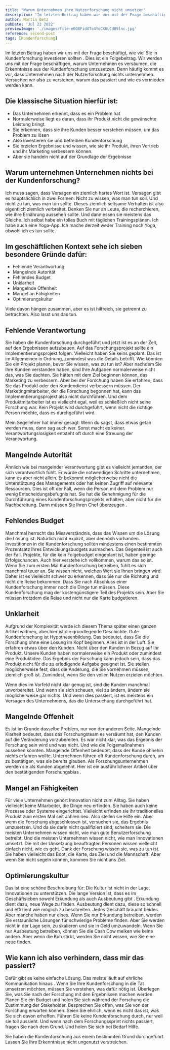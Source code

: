 ```yaml
---
title: "Warum Unternehmen ihre Nutzerforschung nicht umsetzen"
description: "Im letzten Beitrag haben wir uns mit der Frage beschäftigt, wie viel Sie in Kundenforschung investieren sollten . Dies ist ein Folgebeitrag. Wir werden uns mit der Frage beschäftigen, warum Unternehmen es versäumen, die Erkenntnisse aus der Kundenforschung umzusetzen."
author: Martin Betz
pubDate: 'Jul 22 2022'
previewImage: './images/file-e0Q8FidXTo4YoCXULCd89lnc.jpg'
reference: second-post
tags: [Kundenforschung]
---
```

Im letzten Beitrag haben wir uns mit der Frage beschäftigt, wie viel Sie in Kundenforschung investieren sollten . Dies ist ein Folgebeitrag. Wir werden uns mit der Frage beschäftigen, warum Unternehmen es versäumen, die Erkenntnisse aus der Kundenforschung umzusetzen. Denn häufig kommt es vor, dass Unternehmen nach der Nutzerforschung nichts unternehmen. Versuchen wir also zu verstehen, warum das passiert und wie es vermieden werden kann.

## Die klassische Situation hierfür ist:

* Das Unternehmen erkennt, dass es ein Problem hat
* Normalerweise liegt es daran, dass ihr Produkt nicht die gewünschte Leistung bringt.
* Sie erkennen, dass sie ihre Kunden besser verstehen müssen, um das Problem zu lösen
* Also investieren sie und betreiben Kundenforschung
* Sie erzielen Ergebnisse und wissen, wie sie ihr Produkt, ihren Vertrieb und ihr Marketing verbessern können.
* Aber sie handeln nicht auf der Grundlage der Ergebnisse

## Warum unternehmen Unternehmen nichts bei der Kundenforschung?

Ich muss sagen, dass Versagen ein ziemlich hartes Wort ist. Versagen gibt es hauptsächlich in zwei Formen: Nicht zu wissen, was man tun soll. Und nicht zu tun, was man tun sollte. Dieses ziemlich seltsame Verhalten ist also eigentlich ziemlich verbreitet. Denken Sie nur an Leute, die recherchieren, wie ihre Ernährung aussehen sollte. Und dann essen sie meistens das Gleiche. Ich selbst habe ein tolles Buch mit täglichen Trainingsplänen. Ich habe auch eine Yoga-App. Ich mache derzeit weder Training noch Yoga, obwohl ich es tun sollte.

## Im geschäftlichen Kontext sehe ich sieben besondere Gründe dafür:

* Fehlende Verantwortung
* Mangelnde Autorität
* Fehlendes Budget
* Unklarheit
* Mangelnde Offenheit
* Mangel an Fähigkeiten
* Optimierungskultur

Viele davon hängen zusammen, aber es ist hilfreich, sie getrennt zu betrachten. Also lasst uns das tun.

## Fehlende Verantwortung

Sie haben die Kundenforschung durchgeführt und jetzt ist es an der Zeit, auf den Ergebnissen aufzubauen. Auf das Forschungsprojekt sollte ein Implementierungsprojekt folgen. Vielleicht haben Sie keins geplant. Das ist im Allgemeinen in Ordnung, zumindest was die Details betrifft. Wie könnten Sie ein Projekt planen, bevor Sie wissen, was zu tun ist? Aber nachdem Sie Ihre Kunden verstanden haben, sind Ihre Aufgaben normalerweise nicht das, was Sie dachten. Sie hätten mit dem Ziel beginnen können, das Marketing zu verbessern. Aber bei der Forschung haben Sie erfahren, dass Sie das Produkt oder den Kundendienst verbessern müssen. Der Marketingmitarbeiter, der die Forschung begonnen hat, kann das Implementierungsprojekt also nicht durchführen. Und dem Produktmitarbeiter ist es vielleicht egal, weil es schließlich nicht seine Forschung war. Kein Projekt wird durchgeführt, wenn nicht die richtige Person möchte, dass es durchgeführt wird.

Mein Segellehrer hat immer gesagt: Wenn du sagst, dass etwas getan werden muss, dann sag auch wer. Sonst macht es keiner. Verantwortungslosigkeit entsteht oft durch eine Streuung der Verantwortung.

## Mangelnde Autorität

Ähnlich wie bei mangelnder Verantwortung gibt es vielleicht jemanden, der sich verantwortlich fühlt. Er würde die notwendigen Schritte unternehmen, kann es aber nicht allein. Er bekommt möglicherweise nicht die Unterstützung des Managements oder hat keinen Zugriff auf relevante Ressourcen. Dies ist oft der Fall, wenn die Person mit dem Problem nur wenig Entscheidungsbefugnis hat. Sie hat die Genehmigung für die Durchführung eines Kundenforschungsprojekts erhalten, aber nicht für die Nachbereitung. Dann müssen Sie Ihren Chef überzeugen .

## Fehlendes Budget

Manchmal herrscht das Missverständnis, dass das Wissen um die Lösung die Lösung ist. Natürlich nicht explizit, aber dennoch vorhanden. Investitionen in die Kundenforschung sollten mindestens einen bestimmten Prozentsatz Ihres Entwicklungsbudgets ausmachen. Das Gegenteil ist auch der Fall. Projekte, für die kein Folgebudget eingeplant ist, haben geringe Erfolgschancen. Auch hier verstehe ich vollkommen, warum das so ist. Wenn Sie zum ersten Mal Kundenforschung betreiben, fühlt es sich manchmal teuer an. Sie wissen nicht, welchen Wert sie Ihnen bringen wird. Daher ist es vielleicht schwer zu erkennen, dass Sie nur die Richtung und nicht die Reise bekommen. Dass Sie nach Abschluss einer Kundenforschung immer noch die Dinge tun müssen. Diese Kundenforschung mag der kostengünstigere Teil des Projekts sein. Aber Sie müssen trotzdem die Reise und nicht nur die Karte budgetieren.

## Unklarheit

Aufgrund der Komplexität werde ich diesem Thema später einen ganzen Artikel widmen, aber hier ist die grundlegende Geschichte. Gute Kundenforschung ist Hypothesenbildung. Das bedeutet, dass Sie die Forschung ohne eine Lösung im Kopf beginnen. Alles ist in der Luft. Sie erfahren etwas über den Kunden. Nicht über den Kunden in Bezug auf Ihr Produkt. Unsere Kunden haben normalerweise ein Produkt oder zumindest eine Produktidee. Das Ergebnis der Forschung kann jedoch sein, dass das Produkt nicht für die zu erledigende Aufgabe geeignet ist. Sie stellen möglicherweise fest, dass die Änderung, die Sie vornehmen müssen, ziemlich groß ist. Zumindest, wenn Sie den vollen Nutzen erzielen möchten.

Wenn dies im Vorfeld nicht klar genug ist, sind die Kunden manchmal unvorbereitet. Und wenn sie sich scheuen, viel zu ändern, ändern sie möglicherweise gar nichts. Und wenn dies passiert, ist es meistens ein Versagen des Unternehmens, das die Untersuchung durchgeführt hat.

## Mangelnde Offenheit

Es ist im Grunde dasselbe Problem, nur von der anderen Seite. Mangelnde Klarheit bedeutet, dass das Forschungsteam es versäumt hat, den Kunden auf die Veränderung vorzubereiten. Es war nicht klar, was das Ergebnis der Forschung sein wird und was nicht. Und wie die Folgemaßnahmen aussehen könnten. Mangelnde Offenheit bedeutet, dass der Kunde ohnehin nichts erfahren wollte. Unternehmen führen oft Kundenforschung durch, um zu bestätigen, was sie bereits glauben. Als Forschungsunternehmen werden sie als Kunden abgelehnt. Hier ist ein ausführlicherer Artikel über den bestätigenden Forschungsbias .

## Mangel an Fähigkeiten

Für viele Unternehmen gehört Innovation nicht zum Alltag. Sie haben vielleicht keine Mitarbeiter, die Dinge neu erfinden. Sie haben auch keine Prozesse oder Systeme eingerichtet. Vielleicht erfinden sie ihr traditionelles Produkt zum ersten Mal seit Jahren neu. Also stellen sie Hilfe ein. Aber wenn die Forschung abgeschlossen ist, versuchen sie, das Ergebnis umzusetzen. Und da sie darin nicht qualifiziert sind, scheitern sie. Die meisten Unternehmen wissen nicht, wie man gute Benutzerforschung betreibt. Und die meisten Unternehmen wissen nicht, wie man Innovationen umsetzt. Die mit der Umsetzung beauftragten Personen wissen vielleicht einfach nicht, wie es geht. Dank der Forschung wissen sie, was zu tun ist. Sie haben vielleicht das Boot, die Karte, das Ziel und die Mannschaft. Aber wenn Sie nicht segeln können, kommen Sie nicht ans Ziel.

## Optimierungskultur

Das ist eine schöne Beschreibung für: Die Kultur ist nicht in der Lage, Innovationen zu unterstützen. Die lange Version ist, dass es im Geschäftsleben sowohl Erkundung als auch Ausbeutung gibt . Erkundung dient dazu, neue Wege zu finden. Ausbeutung dient dazu, diese so schnell und effizient wie möglich zu beschreiten. Jedes Geschäft braucht beides. Aber manche haben nur eines. Wenn Sie nur Erkundung betreiben, werden Sie erstaunliche Lösungen für schwierige Probleme finden. Aber Sie werden nicht in der Lage sein, zu skalieren und sie in Geld umzuwandeln. Wenn Sie nur Ausbeutung betreiben, können Sie die Cash Cow melken wie keine andere. Aber wenn die Kuh stirbt, werden Sie nicht wissen, wie Sie eine neue finden.

## Wie kann ich also verhindern, dass mir das passiert?

Dafür gibt es keine einfache Lösung. Das meiste läuft auf ehrliche Kommunikation hinaus . Wenn Sie Ihre Kundenforschung in die Tat umsetzen möchten, müssen Sie verstehen, was dafür nötig ist. Überlegen Sie, was Sie nach der Forschung mit den Ergebnissen machen werden. Planen Sie ein Budget und holen Sie sich während der Forschung die Zustimmung der Stakeholder. Besprechen Sie offen, was Sie von der Forschung erwarten können. Seien Sie ehrlich, wenn es nicht das ist, was Sie sich davon erhoffen. Führen Sie keine Kundenforschung durch, nur weil sie toll aussieht. Und wenn nach dem Forschungssprint nichts passiert, fragen Sie nach dem Grund. Und holen Sie sich bei Bedarf Hilfe.

Sie haben die Kundenforschung aus einem bestimmten Grund durchgeführt. Lassen Sie Ihre Erkenntnisse nicht ungenutzt verstreichen.
